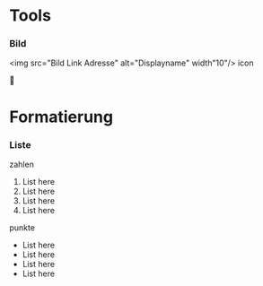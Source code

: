 # Tools
### Bild
<img src="Bild Link Adresse" alt="Displayname" width"10"/>
icon
<p>&#128507;</p>

# Formatierung
### Liste
zahlen
<ol>
  <li>List here</li>
  <li>List here</li>
  <li>List here</li>
  <li>List here</li>
</ol>

punkte
<ul>
  <li>List here</li>
  <li>List here</li>
  <li>List here</li>
  <li>List here</li>
</ul>
